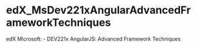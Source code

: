 # edX_MsDev221xAngularAdvancedFrameworkTechniques
edX Microsoft: - DEV221x AngularJS: Advanced Framework Techniques
